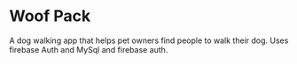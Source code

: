 # Woof Pack

A dog walking app that helps pet owners find people to walk their dog. Uses firebase Auth and MySql and firebase auth.
